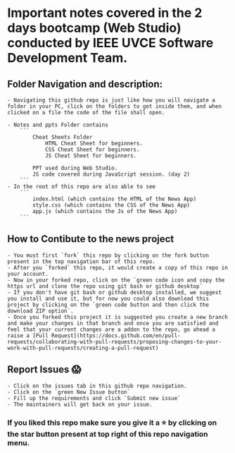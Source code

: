 # Important notes covered in the 2 days bootcamp (Web Studio) conducted by IEEE UVCE Software Development Team.

## Folder Navigation and description:
    - Navigating this github repo is just like how you will navigate a folder in your PC, click on the folders to get inside them, and when clicked on a file the code of the file shall open.

    - Notes and ppts Folder contains
        ``` 
            Cheat Sheets Folder
                HTML Cheat Sheet for beginners.
                CSS Cheat Sheet for beginners.
                JS Cheat Sheet for beginners.
            
            PPT used during Web Studio. 
            JS code covered during JavaScript session. (day 2)
        ```
    - In the root of this repo are also able to see 
        ```
            index.html (which contains the HTML of the News App)
            style.css (which contains the CSS of the News App)
            app.js (which contains the Js of the News App)
        ```

## How to Contibute to the news project
    - You must first `fork` this repo by clicking on the fork button present in the top navigation bar of this repo.
    - After you `forked` this repo, it would create a copy of this repo in your account.
    - Now in your forked repo, click on the `green code icon and copy the https url and clone the repo using git bash or github desktop`
    - If you don't have git bash or github desktop installed, we suggest you install and use it, but for now you could also download this project by clicking on the `green code button and then click the download ZIP option`.
    - Once you forked this project it is suggested you create a new branch and make your changes in that branch and once you are satisfied and feel that your current changes are a addon to the repo, go ahead a raise a [Pull Request](https://docs.github.com/en/pull-requests/collaborating-with-pull-requests/proposing-changes-to-your-work-with-pull-requests/creating-a-pull-request)

## Report Issues 😱
    - Click on the issues tab in this github repo navigation.
    - Click on the `green New Issue button`
    - Fill up the requirements and click `Submit new issue`
    - The maintainers will get back on your issue.

### If you liked this repo make sure you give it a ⭐ by clicking on the star button present at top right of this repo navigation menu.